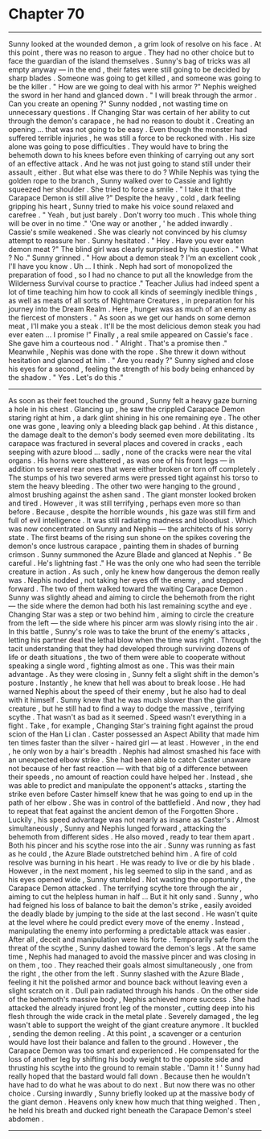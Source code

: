 
# Chapter 70


---

Sunny looked at the wounded demon , a grim look of resolve on his face .
At this point , there was no reason to argue . They had no other choice but to face the guardian of the island themselves . Sunny's bag of tricks was all empty anyway — in the end , their fates were still going to be decided by sharp blades .
Someone was going to get killed , and someone was going to be the killer .
" How are we going to deal with his armor ?"
Nephis weighed the sword in her hand and glanced down .
" I will break through the armor . Can you create an opening ?"
Sunny nodded , not wasting time on unnecessary questions . If Changing Star was certain of her ability to cut through the demon's carapace , he had no reason to doubt it .
Creating an opening … that was not going to be easy . Even though the monster had suffered terrible injuries , he was still a force to be reckoned with . His size alone was going to pose difficulties . They would have to bring the behemoth down to his knees before even thinking of carrying out any sort of an effective attack .
And he was not just going to stand still under their assault , either .
But what else was there to do ?
While Nephis was tying the golden rope to the branch , Sunny walked over to Cassie and lightly squeezed her shoulder .
She tried to force a smile .
" I take it that the Carapace Demon is still alive ?"
Despite the heavy , cold , dark feeling gripping his heart , Sunny tried to make his voice sound relaxed and carefree .
" Yeah , but just barely . Don't worry too much . This whole thing will be over in no time ."
'One way or another , ' he added inwardly .
Cassie's smile weakened . She was clearly not convinced by his clumsy attempt to reassure her .
Sunny hesitated .
" Hey . Have you ever eaten demon meat ?"
The blind girl was clearly surprised by his question .
" What ? No ."
Sunny grinned .
" How about a demon steak ? I'm an excellent cook , I'll have you know . Uh … I think . Neph had sort of monopolized the preparation of food , so I had no chance to put all the knowledge from the Wilderness Survival course to practice ."
Teacher Julius had indeed spent a lot of time teaching him how to cook all kinds of seemingly inedible things , as well as meats of all sorts of Nightmare Creatures , in preparation for his journey into the Dream Realm . Here , hunger was as much of an enemy as the fiercest of monsters .
" As soon as we get our hands on some demon meat , I'll make you a steak . It'll be the most delicious demon steak you had ever eaten … I promise !"
Finally , a real smile appeared on Cassie's face . She gave him a courteous nod .
" Alright . That's a promise then ."
Meanwhile , Nephis was done with the rope . She threw it down without hesitation and glanced at him .
" Are you ready ?"
Sunny sighed and close his eyes for a second , feeling the strength of his body being enhanced by the shadow .
" Yes . Let's do this ."
***
As soon as their feet touched the ground , Sunny felt a heavy gaze burning a hole in his chest . Glancing up , he saw the crippled Carapace Demon staring right at him , a dark glint shining in his one remaining eye .
The other one was gone , leaving only a bleeding black gap behind .
At this distance , the damage dealt to the demon's body seemed even more debilitating . Its carapace was fractured in several places and covered in cracks , each seeping with azure blood ... sadly , none of the cracks were near the vital organs . His horns were shattered , as was one of his front legs — in addition to several rear ones that were either broken or torn off completely .
The stumps of his two severed arms were pressed tight against his torso to stem the heavy bleeding . The other two were hanging to the ground , almost brushing against the ashen sand .
The giant monster looked broken and tired . However , it was still terrifying , perhaps even more so than before . Because , despite the horrible wounds , his gaze was still firm and full of evil intelligence . It was still radiating madness and bloodlust .
Which was now concentrated on Sunny and Nephis — the architects of his sorry state .
The first beams of the rising sun shone on the spikes covering the demon's once lustrous carapace , painting them in shades of burning crimson .
Sunny summoned the Azure Blade and glanced at Nephis .
" Be careful . He's lightning fast ."
He was the only one who had seen the terrible creature in action . As such , only he knew how dangerous the demon really was .
Nephis nodded , not taking her eyes off the enemy , and stepped forward .
The two of them walked toward the waiting Carapace Demon . Sunny was slightly ahead and aiming to circle the behemoth from the right — the side where the demon had both his last remaining scythe and eye .
Changing Star was a step or two behind him , aiming to circle the creature from the left — the side where his pincer arm was slowly rising into the air .
In this battle , Sunny's role was to take the brunt of the enemy's attacks , letting his partner deal the lethal blow when the time was right . Through the tacit understanding that they had developed through surviving dozens of life or death situations , the two of them were able to cooperate without speaking a single word , fighting almost as one .
This was their main advantage .
As they were closing in , Sunny felt a slight shift in the demon's posture . Instantly , he knew that hell was about to break loose .
He had warned Nephis about the speed of their enemy , but he also had to deal with it himself . Sunny knew that he was much slower than the giant creature , but he still had to find a way to dodge the massive , terrifying scythe .
That wasn't as bad as it seemed . Speed wasn't everything in a fight . Take , for example , Changing Star's training fight against the proud scion of the Han Li clan . Caster possessed an Aspect Ability that made him ten times faster than the silver - haired girl — at least . However , in the end , he only won by a hair's breadth . Nephis had almost smashed his face with an unexpected elbow strike .
She had been able to catch Caster unaware not because of her fast reaction — with that big of a difference between their speeds , no amount of reaction could have helped her . Instead , she was able to predict and manipulate the opponent's attacks , starting the strike even before Caster himself knew that he was going to end up in the path of her elbow .
She was in control of the battlefield .
And now , they had to repeat that feat against the ancient demon of the Forgotten Shore . Luckily , his speed advantage was not nearly as insane as Caster's .
Almost simultaneously , Sunny and Nephis lunged forward , attacking the behemoth from different sides . He also moved , ready to tear them apart . Both his pincer and his scythe rose into the air .
Sunny was running as fast as he could , the Azure Blade outstretched behind him . A fire of cold resolve was burning in his heart .
He was ready to live or die by his blade .
However , in the next moment , his leg seemed to slip in the sand , and as his eyes opened wide , Sunny stumbled .
Not wasting the opportunity , the Carapace Demon attacked . The terrifying scythe tore through the air , aiming to cut the helpless human in half …
But it hit only sand .
Sunny , who had feigned his loss of balance to bait the demon's strike , easily avoided the deadly blade by jumping to the side at the last second .
He wasn't quite at the level where he could predict every move of the enemy . Instead , manipulating the enemy into performing a predictable attack was easier .
After all , deceit and manipulation were his forte .
Temporarily safe from the threat of the scythe , Sunny dashed toward the demon's legs .
At the same time , Nephis had managed to avoid the massive pincer and was closing in on them , too . They reached their goals almost simultaneously , one from the right , the other from the left .
Sunny slashed with the Azure Blade , feeling it hit the polished armor and bounce back without leaving even a slight scratch on it . Dull pain radiated through his hands .
On the other side of the behemoth's massive body , Nephis achieved more success . She had attacked the already injured front leg of the monster , cutting deep into his flesh through the wide crack in the metal plate . Severely damaged , the leg wasn't able to support the weight of the giant creature anymore . It buckled , sending the demon reeling .
At this point , a scavenger or a centurion would have lost their balance and fallen to the ground . However , the Carapace Demon was too smart and experienced . He compensated for the loss of another leg by shifting his body weight to the opposite side and thrusting his scythe into the ground to remain stable .
'Damn it ! '
Sunny had really hoped that the bastard would fall down .
Because then he wouldn't have had to do what he was about to do next .
But now there was no other choice .
Cursing inwardly , Sunny briefly looked up at the massive body of the giant demon . Heavens only knew how much that thing weighed .
Then , he held his breath and ducked right beneath the Carapace Demon's steel abdomen .

---

